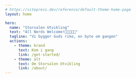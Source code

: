 ```yaml
---
# https://vitepress.dev/reference/default-theme-home-page
layout: home

hero:
  name: "Storsalen Utvikling"
  text: "All Nerds Welcome!👨‍💻🤓👩‍💻"
  tagline: "Vi bygger Guds rike, en byte om gangen"
  actions:
    - theme: brand
      text: Kom i gang
      link: /get-started/
    - theme: alt
      text: Om Storsalen Utvikling
      link: /about/
---
```

